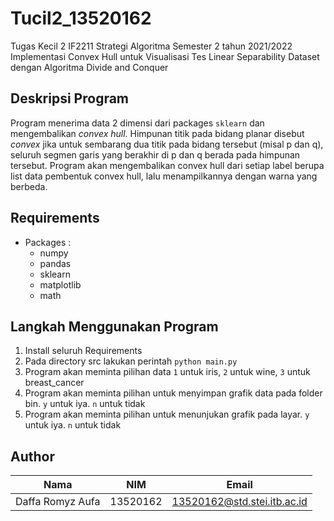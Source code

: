 # Tucil2_13520162
Tugas Kecil 2 IF2211 Strategi Algoritma
Semester 2 tahun 2021/2022
Implementasi Convex Hull untuk Visualisasi Tes Linear Separability Dataset dengan Algoritma Divide and Conquer

## Deskripsi Program
Program menerima data 2 dimensi dari packages `sklearn` dan mengembalikan _convex hull_.
Himpunan titik pada bidang planar disebut _convex_ jika untuk sembarang dua titik pada bidang tersebut (misal p dan q), seluruh segmen garis yang berakhir di p dan q berada pada himpunan tersebut.
Program akan mengembalikan convex hull dari setiap label berupa list data pembentuk convex hull, 
lalu menampilkannya dengan warna yang berbeda.

## Requirements
* Packages :
	* numpy
	* pandas
	* sklearn
	* matplotlib
	* math

## Langkah Menggunakan Program
1. Install seluruh Requirements
2. Pada directory src lakukan perintah `python main.py`
3. Program akan meminta pilihan data `1` untuk iris, `2` untuk wine, `3` untuk breast_cancer
4. Program akan meminta pilihan untuk menyimpan grafik data pada folder bin. `y` untuk iya. `n` untuk tidak
5. Program akan meminta pilihan untuk menunjukan grafik pada layar.  `y` untuk iya. `n` untuk tidak
 
## Author
| Nama | NIM | Email |
| ----- | --- | ----------|
|Daffa Romyz Aufa | 13520162 | <13520162@std.stei.itb.ac.id> |